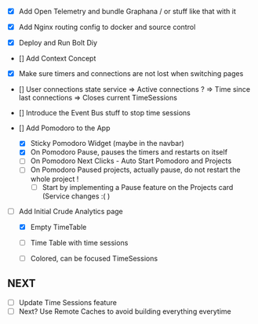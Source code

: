 - [x] Add Open Telemetry and bundle Graphana / or stuff like that with it
- [x] Add Nginx routing config to docker and source control

- [x] Deploy and Run Bolt Diy 

- [] Add Context Concept
- [x] Make sure timers and connections are not lost when switching pages

- [] User connections state service
    => Active connections ?
    => Time since last connections => Closes current TimeSessions

- [] Introduce the Event Bus stuff to stop time sessions

- [] Add Pomodoro to the App 
    - [x] Sticky Pomodoro Widget (maybe in the navbar)
    - [x] On Pomodoro Pause, pauses the timers and restarts on itself
    - [ ] On Pomodoro Next Clicks - Auto Start Pomodoro and Projects
    - [ ] On Pomodoro Paused projects, actually pause, do not restart the whole project !
        - [ ] Start by implementing a Pause feature on the Projects card (Service changes :( ) 

- [ ] Add Initial Crude Analytics page
    - [x] Empty TimeTable
    - [ ] Time Table with time sessions
    - [ ] Colored, can be focused TimeSessions


## NEXT
- [ ] Update Time Sessions feature 
- [ ] Next? Use Remote Caches to avoid building everything everytime
